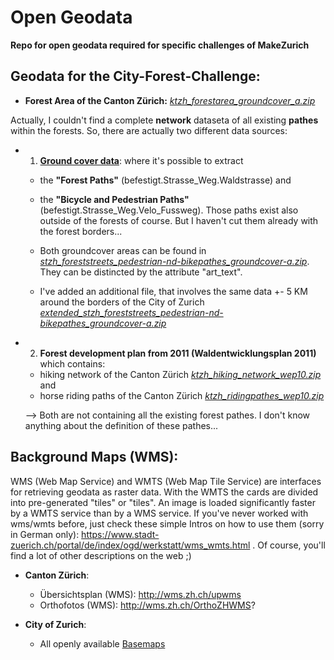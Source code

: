 # Open Geodata
**Repo for open geodata required for specific challenges of MakeZurich**


## Geodata for the **City-Forest-Challenge**:

- **Forest Area of the Canton Zürich:** *[ktzh_forestarea_groundcover_a.zip](https://github.com/make-zurich/ogd_geodata/blob/master/ktzh_forestarea_groundcover_a.zip)*

Actually, I couldn't find a complete **network** dataseta of all existing **pathes** within the forests. So, there are actually two different data sources:

- 1. **[Ground cover data](https://opendata.swiss/de/dataset/amtliche-vermessung-bodenbedeckung-dm01avzh24)**: where it's possible to extract 
    
    - the **"Forest Paths"** (befestigt.Strasse_Weg.Waldstrasse) and 
    - the **"Bicycle and Pedestrian Paths"** (befestigt.Strasse_Weg.Velo_Fussweg). Those paths exist also outside of the forests of course. But I haven't cut them already with the forest borders...
    - Both groundcover areas can be found in *[stzh_foreststreets_pedestrian-nd-bikepathes_groundcover-a.zip](https://github.com/make-zurich/ogd_geodata/blob/master/stzh_foreststreets_pedestrian-nd-bikepathes_groundcover_a.zip)*. They can be distincted by the attribute "art_text".
    
    - I've added an additional file, that involves the same data +- 5 KM around the borders of the City of Zurich *[extended_stzh_foreststreets_pedestrian-nd-bikepathes_groundcover-a.zip](https://github.com/make-zurich/ogd_geodata/blob/master/extended_stzh_foreststreets_pedestrian-nd-bikepathes_groundcover_a.zip)*
    
    
 - 2. **Forest development plan from 2011 (Waldentwicklungsplan 2011)** which contains:
    - hiking network of the Canton Zürich *[ktzh_hiking_network_wep10.zip](https://github.com/make-zurich/ogd_geodata/blob/master/ktzh_hiking_network_wep10.zip)* and
    - horse riding paths of the Canton Zürich *[ktzh_ridingpathes_wep10.zip](https://github.com/make-zurich/ogd_geodata/blob/master/ktzh_ridingpathes_wep10.zip)*
    
    --> Both are not containing all the existing forest pathes. I don't know anything about the definition of these pathes...



## Background Maps (WMS):
WMS (Web Map Service) and WMTS (Web Map Tile Service) are interfaces for retrieving geodata as raster data. With the WMTS the cards are divided into pre-generated "tiles" or "tiles". An image is loaded significantly faster by a WMTS service than by a WMS service.
If you've never worked with wms/wmts before, just check these simple Intros on how to use them (sorry in German only): https://www.stadt-zuerich.ch/portal/de/index/ogd/werkstatt/wms_wmts.html . Of course, you'll find a lot of other descriptions on the web ;)

- **Canton Zürich**:
    - Übersichtsplan (WMS): http://wms.zh.ch/upwms
    - Orthofotos (WMS): http://wms.zh.ch/OrthoZHWMS?

- **City of Zurich**:
    - All openly available [Basemaps](https://data.stadt-zuerich.ch/dataset?q=basiskarte&sort=score+desc%2C+date_last_modified+desc&)


